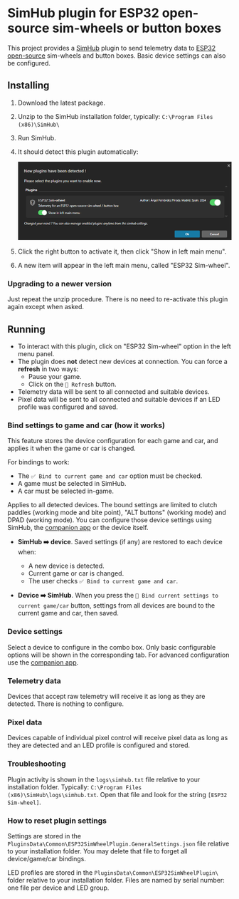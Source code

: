 # SimHub plugin for ESP32 open-source sim-wheels or button boxes

This project provides a [SimHub](https://www.simhubdash.com/)
plugin to send telemetry data to
[ESP32 open-source](https://github.com/afpineda/OpenSourceSimWheelESP32)
sim-wheels and button boxes.
Basic device settings can also be configured.

## Installing

1. Download the latest package.
2. Unzip to the SimHub installation folder, typically:
    `C:\Program Files (x86)\SimHub\`
3. Run SimHub.
4. It should detect this plugin automatically:

   ![Plugin detection](./doc/SimHubAutodetect.png)

5. Click the right button to activate it, then click "Show in left main menu".
6. A new item will appear in the left main menu, called "ESP32 Sim-wheel".

### Upgrading to a newer version

Just repeat the unzip procedure.
There is no need to re-activate this plugin again
except when asked.

## Running

- To interact with this plugin, click on "ESP32 Sim-wheel" option
  in the left menu panel.
- The plugin does **not** detect new devices at connection.
  You can force a **refresh** in two ways:
  - Pause your game.
  - Click on the `🔄 Refresh` button.
- Telemetry data will be sent to all connected and suitable devices.
- Pixel data will be sent to all connected and suitable devices
  if an LED profile was configured and saved.

### Bind settings to game and car (how it works)

This feature stores the device configuration for each game and car,
and applies it when the game or car is changed.

For bindings to work:

- The `✅ Bind to current game and car` option must be checked.
- A game must be selected in SimHub.
- A car must be selected in-game.

Applies to all detected devices.
The bound settings are limited to clutch paddles (working mode and bite point),
"ALT buttons" (working mode) and DPAD (working mode).
You can configure those device settings using SimHub,
the [companion app](https://github.com/afpineda/SimWheelESP32Config)
or the device itself.

- **SimHub ➡️ device**.
  Saved settings (if any) are restored to each device when:
  - A new device is detected.
  - Current game or car is changed.
  - The user checks `✅ Bind to current game and car`.

- **Device ➡️ SimHub**.
  When you press the `🔗 Bind current settings to current game/car` button,
  settings from all devices are bound to the current game and car,
  then saved.

### Device settings

Select a device to configure in the combo box.
Only basic configurable options will be shown in the corresponding tab.
For advanced configuration use the
[companion app](https://github.com/afpineda/SimWheelESP32Config).

### Telemetry data

Devices that accept raw telemetry will receive it as long as they are detected.
There is nothing to configure.

### Pixel data

Devices capable of individual pixel control will receive pixel data
as long as they are detected and an LED profile is configured and stored.

### Troubleshooting

Plugin activity is shown in the `logs\simhub.txt` file relative to
your installation folder. Typically:
`C:\Program Files (x86)\SimHub\logs\simhub.txt`.
Open that file and look for the string `[ESP32 Sim-wheel]`.

### How to reset plugin settings

Settings are stored in the
`PluginsData\Common\ESP32SimWheelPlugin.GeneralSettings.json`
file relative to your installation folder.
You may delete that file to forget all device/game/car bindings.

LED profiles are stored in the
`PluginsData\Common\ESP32SimWheelPlugin\`
folder relative to your installation folder.
Files are named by serial number: one file per device and LED group.
